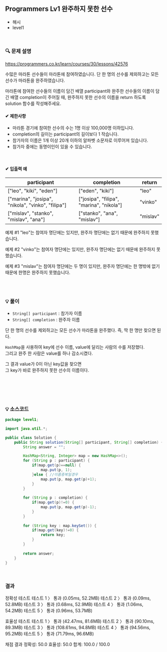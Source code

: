## Programmers Lv1 완주하지 못한 선수
- 해시
- level1



<br>


### 🔍 문제 설명
https://programmers.co.kr/learn/courses/30/lessons/42576

수많은 마라톤 선수들이 마라톤에 참여하였습니다. 단 한 명의 선수를 제외하고는 모든 선수가 마라톤을 완주하였습니다.

마라톤에 참여한 선수들의 이름이 담긴 배열 participant와 완주한 선수들의 이름이 담긴 배열 completion이 주어질 때, 완주하지 못한 선수의 이름을 return 하도록 solution 함수를 작성해주세요.
<br>

#### ✔ 제한사항
- 마라톤 경기에 참여한 선수의 수는 1명 이상 100,000명 이하입니다.  
- completion의 길이는 participant의 길이보다 1 작습니다.  
- 참가자의 이름은 1개 이상 20개 이하의 알파벳 소문자로 이루어져 있습니다.  
- 참가자 중에는 동명이인이 있을 수 있습니다.  
<br>
 
#### ✔ 입출력 예
| participant | completion | return | 
|--|--|--|
| ["leo", "kiki", "eden"] | ["eden", "kiki"] | "leo" |
| ["marina", "josipa", "nikola", "vinko", "filipa"] | ["josipa", "filipa", "marina", "nikola"] | "vinko" |
| ["mislav", "stanko", "mislav", "ana"] | ["stanko", "ana", "mislav"] | "mislav" |
예제 #1
"leo"는 참여자 명단에는 있지만, 완주자 명단에는 없기 때문에 완주하지 못했습니다.

예제 #2
"vinko"는 참여자 명단에는 있지만, 완주자 명단에는 없기 때문에 완주하지 못했습니다.

예제 #3
"mislav"는 참여자 명단에는 두 명이 있지만, 완주자 명단에는 한 명밖에 없기 때문에 한명은 완주하지 못했습니다.

<br><br>

###  💡 풀이
- `String[] participant` : 참가자 이름  
- `String[] completion` : 완주자 이름  

단 한 명의 선수를 제외하고는 모든 선수가 마라톤을 완주했다. 즉, 딱 한 명만 찾으면 된다.  

`HashMap`을 사용하여 key에 선수 이름, value에 달리는 사람의 수를 저장했다.  
그리고 완주 한 사람은 value를 하나 감소시켰다.  

그 결과 value가 0이 아닌 key값을 찾으면  
그 key가 바로 완주하지 못한 선수의 이름이다.  


<br>



<br><br>

###  💡 소스코드
```java
package level1;

import java.util.*;

public class Solution {
	public String solution(String[] participant, String[] completion) {
        String answer = "";

        HashMap<String, Integer> map = new HashMap<>();
        for (String p : participant) {
			if(map.get(p)==null) {
				map.put(p, 1);
			}else { //이름중복일경우
				map.put(p, map.get(p)+1);
			}
		}
        
        for (String p : completion) {
        	if(map.get(p)!=0) {
        		map.put(p, map.get(p)-1);
        	}
		}
        
        for (String key : map.keySet()) {
			if(map.get(key)!=0) {
				return key;
			}
		}
        
        return answer;
    }
}

```

<br>

### 결과

정확성  테스트
테스트 1 〉	통과 (0.05ms, 52.2MB)
테스트 2 〉	통과 (0.09ms, 52.8MB)
테스트 3 〉	통과 (0.68ms, 52.9MB)
테스트 4 〉	통과 (1.06ms, 54.2MB)
테스트 5 〉	통과 (0.96ms, 53.7MB)

효율성  테스트
테스트 1 〉	통과 (42.47ms, 81.6MB)
테스트 2 〉	통과 (90.10ms, 89.3MB)
테스트 3 〉	통과 (108.61ms, 94.8MB)
테스트 4 〉	통과 (94.56ms, 95.2MB)
테스트 5 〉	통과 (71.79ms, 96.6MB)

채점 결과
정확성: 50.0
효율성: 50.0
합계: 100.0 / 100.0